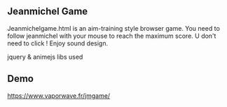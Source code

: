 ## Jeanmichel Game

Jeanmichelgame.html is an aim-training style browser game. You need to follow jeanmichel with your mouse to reach the maximum score. U don't need to click ! Enjoy sound design. 

jquery & animejs libs used

## Demo

https://www.vaporwave.fr/jmgame/
